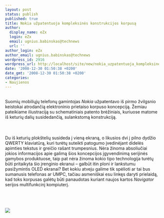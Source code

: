 ```yaml
---
layout: post
status: publish
published: true
title: Nokia užpatentuoja kompleksinės konstrukcijos korpusą
author:
  display_name: eZx
  login: eZx
  email: ugnius.babinskas@technews
  url: ''
author_login: eZx
author_email: ugnius.babinskas@technews
wordpress_id: 2916
wordpress_url: http://localhost/site/new/nokia_uzpatentuoja_kompleksines_konstrukcijos_korpusa/
date: '2008-12-30 01:50:38 +0200'
date_gmt: '2008-12-30 01:50:38 +0200'
categories:
- Naujienos
---
```

<p>
<br>Suomių mobiliųjų telefonų gamintojas <i>Nokia</i> užpatentavo iš pirmo žvilgsnio keistokai atrodančią elektroninio prietaiso korpuso koncepciją. Žemiau pateikiame iliustraciją su schematiniais patento brėžiniais, kuriuose matome iš keturių dalių susidedančią, sulankstomą konstrukciją.<br />
<br><br />
<br>Du iš keturių plokštelių susideda į vieną ekraną, o likusios dvi į pilno dydžio QWERTY klaviatūrą, kuri turėtų suteikti patogumo įvedinėjant didelės apimties tekstus ir greičio rašant trumpesnius. Nėra žinoma absoliučiai jokios informacijos apie galimą šios koncepcijos įgyvendinimą serijinės gamybos produktuose, taip pat nėra žinoma kokio tipo technologija turėtų būti pritaikyta šio įrenginio ekranui – galbūt itin ploni ir lankstumu pasižymintis OLED ekranai? Bet kokiu atveju galime tik spėlioti ar tai bus sumanusis telefonas ar UMPC, tačiau asmeniškai esu linkęs daryti prielaidą, kad toks korpusas galėtų būti panaudotas kuriant naujos kartos <i>Navigator</i> serijos multifunkcinį kompiuterį.<br />
<br><br />
<br><br><img src=" http://www.technews.lt/upl/Failai/nokia_folding.jpg"><br><br />
<br><br />
<br><br />
<br></p>

